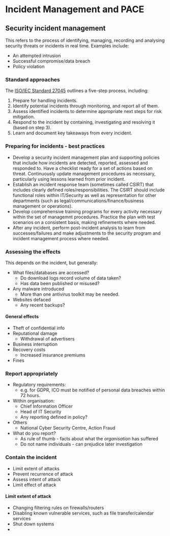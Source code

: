 # Incident Management and PACE

## Security incident management

This refers to the process of identifying, managing, recording and analysing security threats or incidents in real time. Examples include:
- An attempted intrusion
- Successful compromise/data breach
- Policy violation

### Standard approaches

The [ISO/IEC Standard 27045](http://www.iso27001security.com/html/27035.html) outlines a five-step process, including:
1) Prepare for handling incidents.
2) Identify potential incidents through monitoring, and report all of them.
3) Assess identified incidents to determine appropriate next steps for risk mitigation.
4) Respond to the incident by containing, investigating and resolving it (based on step 3).
5) Learn and document key takeaways from every incident.

### Preparing for incidents - best practices

- Develop a security incident management plan and supporting policies that include how incidents are detected, reported, assessed and responded to. Have a checklist ready for a set of actions based on threat. Continuously update management procedures as necessary, particularly using lessons learned from prior incident.
- Establish an incident response team (sometimes called CSIRT) that includes clearly defined roles/responsibilities. The CSIRT should include functional roles within IT/Security as well as representation for other departments (such as legal/communications/finance/business management or operations).
- Develop comprehensive training programs for every activity necessary within the set of managemnt procedures. Practice the plan with test scenarios on a consistent basis, making refinements where needed.
- After any incident, perform post-incident analysis to learn from successes/failures and make adjustments to the security program and incident management process where needed.

### Assessing the effects

This depends on the incident, but generally:
- What files/databases are accessed?
	- Do download logs record volume of data taken?
	- Has data been published or misused?
- Any malware introduced
	- More than one antivirus toolkit may be needed.
- Websites defaced
	- Any recent backups?

#### General effects
- Theft of confidential info
- Reputational damage
	- Withdrawal of advertisers
- Business interruption
- Recovery costs
	- Increased insurance premiums
- Fines

### Report appropriately
- Regulatory requirements:
	- e.g. for GDPR, ICO must be notified of personal data breaches within 72 hours.
- Within organisation:
	- Chief Information Officer
	- Head of IT Security
	- Any reporting defined in policy?
- Others
	- National Cyber Security Centre, Action Fraud
- What do you report?
	- As rule of thumb - facts about what the *organisation* has suffered
	- Do not name individuals - can prejudice later investigation

### Contain the incident
- Limit extent of attacks
- Prevent recurrence of attack
- Assess intent of attack
- Limit effect of attack

#### Limit extent of attack
- Changing filtering rules on firewalls/routers
- Disabling known vulnerable services, such as file transfer/calendar services
- Shut down systems
- 

